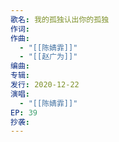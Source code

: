 ```yaml
---
歌名: 我的孤独认出你的孤独
作词: 
作曲:
  - "[[陈婧霏]]"
  - "[[赵广为]]"
编曲: 
专辑: 
发行: 2020-12-22
演唱:
  - "[[陈婧霏]]"
EP: 39
抄袭:
---
```

